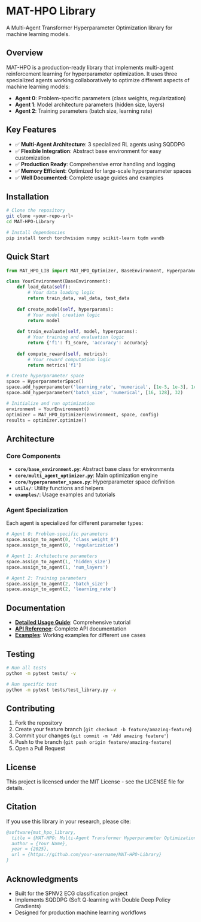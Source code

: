 # MAT-HPO Library

A Multi-Agent Transformer Hyperparameter Optimization library for machine learning models.

## Overview

MAT-HPO is a production-ready library that implements multi-agent reinforcement learning for hyperparameter optimization. It uses three specialized agents working collaboratively to optimize different aspects of machine learning models:

- **Agent 0**: Problem-specific parameters (class weights, regularization)
- **Agent 1**: Model architecture parameters (hidden size, layers)
- **Agent 2**: Training parameters (batch size, learning rate)

## Key Features

- ✅ **Multi-Agent Architecture**: 3 specialized RL agents using SQDDPG
- ✅ **Flexible Integration**: Abstract base environment for easy customization
- ✅ **Production Ready**: Comprehensive error handling and logging
- ✅ **Memory Efficient**: Optimized for large-scale hyperparameter spaces
- ✅ **Well Documented**: Complete usage guides and examples

## Installation

```bash
# Clone the repository
git clone <your-repo-url>
cd MAT-HPO-Library

# Install dependencies
pip install torch torchvision numpy scikit-learn tqdm wandb
```

## Quick Start

```python
from MAT_HPO_LIB import MAT_HPO_Optimizer, BaseEnvironment, HyperparameterSpace

class YourEnvironment(BaseEnvironment):
    def load_data(self):
        # Your data loading logic
        return train_data, val_data, test_data
    
    def create_model(self, hyperparams):
        # Your model creation logic
        return model
    
    def train_evaluate(self, model, hyperparams):
        # Your training and evaluation logic
        return {'f1': f1_score, 'accuracy': accuracy}
    
    def compute_reward(self, metrics):
        # Your reward computation logic
        return metrics['f1']

# Create hyperparameter space
space = HyperparameterSpace()
space.add_hyperparameter('learning_rate', 'numerical', [1e-5, 1e-3], 1e-4)
space.add_hyperparameter('batch_size', 'numerical', [16, 128], 32)

# Initialize and run optimization
environment = YourEnvironment()
optimizer = MAT_HPO_Optimizer(environment, space, config)
results = optimizer.optimize()
```

## Architecture

### Core Components

- **`core/base_environment.py`**: Abstract base class for environments
- **`core/multi_agent_optimizer.py`**: Main optimization engine
- **`core/hyperparameter_space.py`**: Hyperparameter space definition
- **`utils/`**: Utility functions and helpers
- **`examples/`**: Usage examples and tutorials

### Agent Specialization

Each agent is specialized for different parameter types:

```python
# Agent 0: Problem-specific parameters
space.assign_to_agent(0, 'class_weight_0')
space.assign_to_agent(0, 'regularization')

# Agent 1: Architecture parameters  
space.assign_to_agent(1, 'hidden_size')
space.assign_to_agent(1, 'num_layers')

# Agent 2: Training parameters
space.assign_to_agent(2, 'batch_size')
space.assign_to_agent(2, 'learning_rate')
```

## Documentation

- **[Detailed Usage Guide](DETAILED_USAGE_GUIDE.md)**: Comprehensive tutorial
- **[API Reference](docs/api_reference.md)**: Complete API documentation
- **[Examples](examples/)**: Working examples for different use cases

## Testing

```bash
# Run all tests
python -m pytest tests/ -v

# Run specific test
python -m pytest tests/test_library.py -v
```

## Contributing

1. Fork the repository
2. Create your feature branch (`git checkout -b feature/amazing-feature`)
3. Commit your changes (`git commit -m 'Add amazing feature'`)
4. Push to the branch (`git push origin feature/amazing-feature`)
5. Open a Pull Request

## License

This project is licensed under the MIT License - see the LICENSE file for details.

## Citation

If you use this library in your research, please cite:

```bibtex
@software{mat_hpo_library,
  title = {MAT-HPO: Multi-Agent Transformer Hyperparameter Optimization Library},
  author = {Your Name},
  year = {2025},
  url = {https://github.com/your-username/MAT-HPO-Library}
}
```

## Acknowledgments

- Built for the SPNV2 ECG classification project
- Implements SQDDPG (Soft Q-learning with Double Deep Policy Gradients)
- Designed for production machine learning workflows